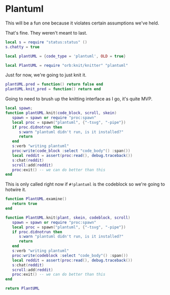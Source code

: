 # Plantuml


  This will be a fun one because it violates certain assumptions we've held\.

That's fine\.  They weren't meant to last\.

```lua
local s = require "status:status" ()
s.chatty = true
```


```lua
local plantUML = {code_type = 'plantuml', OLD = true}
```

```lua
local PlantUML = require "orb:knit/knitter" "plantuml"
```

Just for now, we're going to just knit it\.

```lua
plantUML.pred = function() return false end
plantUML.knit_pred = function() return end
```

Going to need to brush up the knitting interface as I go, it's quite MVP\.

```lua
local spawn;
function plantUML.knit(code_block, scroll, skein)
   spawn = spawn or require "proc:spawn"
   local proc = spawn("plantuml", {"-tsvg", "-pipe"})
   if proc.didnotrun then
      s:warn "plantuml didn't run, is it installed?"
      return
   end
   s:verb "writing plantuml"
   proc:write(code_block :select "code_body"() :span())
   local reddit = assert(proc:read(), debug.traceback())
   s:chat(reddit)
   scroll:add(reddit)
   proc:exit() -- we can do better than this
end
```

This is only called right now if `#!plantuml` is the codeblock so we're going
to hotwire it\.

```lua
function PlantUML.examine()
   return true
end
```

```lua
function PlantUML.knit(plant, skein, codeblock, scroll)
   spawn = spawn or require "proc:spawn"
   local proc = spawn("plantuml", {"-tsvg", "-pipe"})
   if proc.didnotrun then
      s:warn "plantuml didn't run, is it installed?"
      return
   end
   s:verb "writing plantuml"
   proc:write(codeblock :select "code_body"() :span())
   local reddit = assert(proc:read(), debug.traceback())
   s:chat(reddit)
   scroll:add(reddit)
   proc:exit() -- we can do better than this
end
```

```lua
return PlantUML
```
